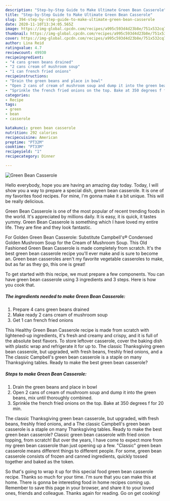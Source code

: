 ```yaml
---
description: "Step-by-Step Guide to Make Ultimate Green Bean Casserole"
title: "Step-by-Step Guide to Make Ultimate Green Bean Casserole"
slug: 394-step-by-step-guide-to-make-ultimate-green-bean-casserole
date: 2020-11-10T13:34:05.565Z
image: https://img-global.cpcdn.com/recipes/a995c593d4d23b8e/751x532cq70/green-bean-casserole-recipe-main-photo.jpg
thumbnail: https://img-global.cpcdn.com/recipes/a995c593d4d23b8e/751x532cq70/green-bean-casserole-recipe-main-photo.jpg
cover: https://img-global.cpcdn.com/recipes/a995c593d4d23b8e/751x532cq70/green-bean-casserole-recipe-main-photo.jpg
author: Lina Reid
ratingvalue: 4.7
reviewcount: 49930
recipeingredient:
- "4 cans green beans drained"
- "2 cans cream of mushroom soup"
- "1 can french fried onions"
recipeinstructions:
- "Drain the green beans and place in bowl"
- "Open 2 cans of cream of mushroom soup and dump it into the green beans, mix until thoroughly combined."
- "Sprinkle the french fried onions on the top. Bake at 350 degrees f for 20 min."
categories:
- Recipe
tags:
- green
- bean
- casserole

katakunci: green bean casserole 
nutrition: 292 calories
recipecuisine: American
preptime: "PT32M"
cooktime: "PT33M"
recipeyield: "1"
recipecategory: Dinner

---
```



![Green Bean Casserole](https://img-global.cpcdn.com/recipes/a995c593d4d23b8e/751x532cq70/green-bean-casserole-recipe-main-photo.jpg)

Hello everybody, hope you are having an amazing day today. Today, I will show you a way to prepare a special dish, green bean casserole. It is one of my favorites food recipes. For mine, I'm gonna make it a bit unique. This will be really delicious.

Green Bean Casserole is one of the most popular of recent trending foods in the world. It's appreciated by millions daily. It is easy, it is quick, it tastes yummy. Green Bean Casserole is something which I have loved my entire life. They are fine and they look fantastic.

For Golden Green Bean Casserole: Substitute Campbell&#39;s® Condensed Golden Mushroom Soup for the Cream of Mushroom Soup. This Old Fashioned Green Bean Casserole is made completely from scratch. It&#39;s the best green bean casserole recipe you&#39;ll ever make and is sure to become an. Green bean casseroles aren&#39;t my favorite vegetable casseroles to make, but as far as they go, this one is great!


To get started with this recipe, we must prepare a few components. You can have green bean casserole using 3 ingredients and 3 steps. Here is how you cook that.

<!--inarticleads1-->

##### The ingredients needed to make Green Bean Casserole:

1. Prepare 4 cans green beans drained
1. Make ready 2 cans cream of mushroom soup
1. Get 1 can french fried onions


This Healthy Green Bean Casserole recipe is made from scratch with lightened-up ingredients, it&#39;s fresh and creamy and crispy, and it is full of the absolute best flavors. To store leftover casserole, cover the baking dish with plastic wrap and refrigerate it for up to. The classic Thanksgiving green bean casserole, but upgraded, with fresh beans, freshly fried onions, and a The classic Campbell&#39;s green bean casserole is a staple on many Thanksgiving tables. Ready to make the best green bean casserole? 

<!--inarticleads2-->

##### Steps to make Green Bean Casserole:

1. Drain the green beans and place in bowl
1. Open 2 cans of cream of mushroom soup and dump it into the green beans, mix until thoroughly combined.
1. Sprinkle the french fried onions on the top. Bake at 350 degrees f for 20 min.


The classic Thanksgiving green bean casserole, but upgraded, with fresh beans, freshly fried onions, and a The classic Campbell&#39;s green bean casserole is a staple on many Thanksgiving tables. Ready to make the best green bean casserole? Classic green bean casserole with fried onion topping, from scratch! But over the years, I have come to expect more from my green bean casserole than just opening up a few. &#34;Classic&#34; green bean casserole means different things to different people. For some, green bean casserole consists of frozen and canned ingredients, quickly tossed together and baked as the token. 

So that's going to wrap it up for this special food green bean casserole recipe. Thanks so much for your time. I'm sure that you can make this at home. There is gonna be interesting food in home recipes coming up. Remember to save this page in your browser, and share it to your loved ones, friends and colleague. Thanks again for reading. Go on get cooking!
